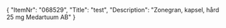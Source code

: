 {
  "ItemNr": "068529",
  "Title": "test",
  "Description": "Zonegran, kapsel, hård 25 mg Medartuum AB"
}